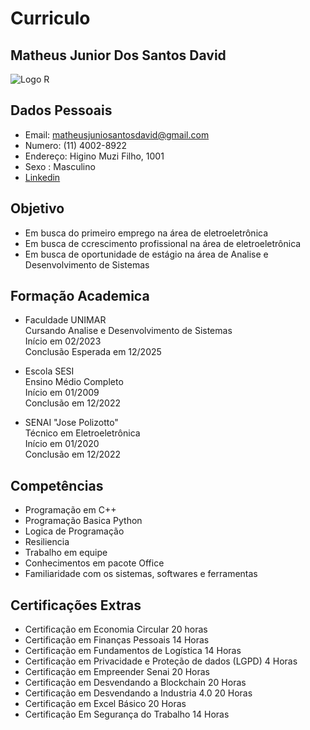 # Curriculo 
## Matheus Junior Dos Santos David 
![Logo R ](http://developer.r-project.org/Logo/Rlogo-5.png)
## Dados Pessoais 
- Email: matheusjuniosantosdavid@gmail.com
- Numero: (11) 4002-8922
- Endereço: Higino Muzi Filho, 1001
- Sexo : Masculino 
- [Linkedin](https://www.linkedin.com/in/matheus-junior-dos-santos-david-426250268)

 ## Objetivo 
- Em busca do primeiro emprego na área de eletroeletrônica <br/>
- Em busca de ccrescimento profissional na área de eletroeletrônica <br/>
- Em busca de oportunidade de estágio na área de Analise e Desenvolvimento de Sistemas <br/>

## Formação Academica 
- Faculdade UNIMAR 
   <br /> Cursando Analise e Desenvolvimento de Sistemas <br /> Início em 02/2023<br /> 
   Conclusão Esperada em 12/2025<br />

- Escola SESI 
<br />Ensino Médio Completo<br />
Início em 01/2009<br />
Conclusão em 12/2022<br />

- SENAI "Jose Polizotto" 
<br />Técnico em Eletroeletrônica<br />
Início em 01/2020<br />
Conclusão em 12/2022<br />

## Competências

- Programação em C++
- Programação Basica Python 
- Logica de Programação 
- Resiliencia 
- Trabalho em equipe 
- Conhecimentos em pacote Office 
- Familiaridade com os sistemas, softwares e ferramentas

## Certificações Extras
- Certificação em Economia Circular 20 horas<br/>
- Certificação em Finanças Pessoais 14 Horas <br/>
- Certificação em Fundamentos de Logística 14 Horas <br/>
- Certificação em Privacidade e Proteção de dados (LGPD) 4 Horas <br/>
- Certificação em Empreender Senai 20 Horas <br/>
- Certificação em Desvendando a Blockchain 20 Horas <br/>
- Certificação em Desvendando a Industria 4.0 20 Horas <br/>
- Certificação em Excel Básico 20 Horas <br/>
- Certificação Em Segurança do Trabalho 14 Horas <br/>
